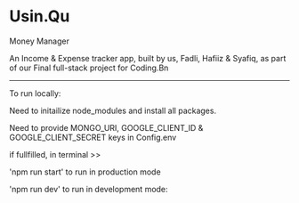 # Usin.Qu
Money Manager

An Income & Expense tracker app, built by us, Fadli, Hafiiz & Syafiq, as part of our Final full-stack project for Coding.Bn

---------------------------------------------------------------

To run locally:

Need to initailize node_modules and install all packages.

Need to provide MONGO_URI, GOOGLE_CLIENT_ID & GOOGLE_CLIENT_SECRET keys in Config.env

if fullfilled, in terminal >>

'npm run start' to run in production mode 

'npm run dev' to run in development mode: 

